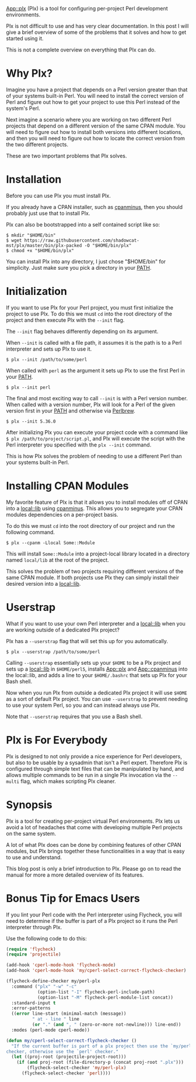 [App::plx](https://metacpan.org/pod/App::plx) (Plx) is a tool for configuring per-project Perl development environments.

Plx is not difficult to use and has very clear documentation. In this post I will give a brief overview of some of the problems that it solves and how to get started using it.

This is not a complete overview on everything that Plx can do.


<a id="orgbd602ea"></a>

# Why Plx?

Imagine you have a project that depends on a Perl version greater than that of your systems built-in Perl. You will need to install the correct version of Perl and figure out how to get your project to use this Perl instead of the system's Perl.

Next imagine a scenario where you are working on two different Perl projects that depend on a different version of the same CPAN module. You will need to figure out how to install both versions into different locations, and then you will need to figure out how to locate the correct version from the two different projects.

These are two important problems that Plx solves.


<a id="org87e7c16"></a>

# Installation

Before you can use Plx you must install Plx.

If you already have a CPAN installer, such as [cpanminus](https://metacpan.org/pod/App::cpanminus), then you should probably just use that to install Plx.

Plx can also be bootstrapped into a self contained script like so:

    $ mkdir "$HOME/bin"
    $ wget https://raw.githubusercontent.com/shadowcat-mst/plx/master/bin/plx-packed -O "$HOME/bin/plx"
    $ chmod +x "$HOME/bin/plx"

You can install Plx into any directory, I just chose "$HOME/bin" for simplicity. Just make sure you pick a directory in your [PATH](https://en.wikipedia.org/wiki/PATH_(variable)).


<a id="orgd968283"></a>

# Initialization

If you want to use Plx for your Perl project, you must first initialize the project to use Plx. To do this we must `cd` into the root directory of the project and then execute Plx with the `--init` flag.

The `--init` flag behaves differently depending on its argument.

When `--init` is called with a file path, it assumes it is the path is to a Perl interpreter and sets up Plx to use it.

    $ plx --init /path/to/some/perl

When called with `perl` as the argument it sets up Plx to use the first Perl in your [PATH](https://en.wikipedia.org/wiki/PATH_(variable)).

    $ plx --init perl

The final and most exciting way to call `--init` is with a Perl version number. When called with a version number, Plx will look for a Perl of the given version first in your [PATH](https://en.wikipedia.org/wiki/PATH_(variable)) and otherwise via [Perlbrew](https://perlbrew.pl/).

    $ plx --init 5.36.0

After initializing Plx you can execute your project code with a command like `$ plx /path/to/project/script.pl`, and Plx will execute the script with the Perl interpreter you specified with the `plx --init` command.

This is how Plx solves the problem of needing to use a different Perl than your systems built-in Perl.


<a id="org124c9de"></a>

# Installing CPAN Modules

My favorite feature of Plx is that it allows you to install modules off of CPAN into a [local::lib](https://metacpan.org/pod/local::lib) using [cpanminus](https://metacpan.org/pod/App::cpanminus). This allows you to segregate your CPAN modules dependencies on a per-project basis.

To do this we must `cd` into the root directory of our project and run the following command.

    $ plx --cpanm -Llocal Some::Module

This will install `Some::Module` into a project-local library located in a directory named `local/lib` at the root of the project.

This solves the problem of two projects requiring different versions of the same CPAN module. If both projects use Plx they can simply install their desired version into a [local::lib](https://metacpan.org/pod/local::lib).


<a id="org9b2111c"></a>

# Userstrap

What if you want to use your own Perl interpreter and a [local::lib](https://metacpan.org/pod/local::lib) when you are working outside of a dedicated Plx project?

Plx has a `--userstrap` flag that will set this up for you automatically.

    $ plx --userstrap /path/to/some/perl

Calling `--userstrap` essentially sets up your `$HOME` to be a Plx project and sets up a [local::lib](https://metacpan.org/pod/local::lib) in `$HOME/perl5`, installs [App::plx](https://metacpan.org/pod/App::plx) and [App::cpanminus](https://metacpan.org/pod/App::cpanminus) into the local::lib, and adds a line to your `$HOME/.bashrc` that sets up Plx for your Bash shell.

Now when you run Plx from outside a dedicated Plx project it will use `$HOME` as a sort of default Plx project. You can use `--userstrap` to prevent needing to use your system Perl, so you and can instead always use Plx.

Note that `--userstrap` requires that you use a Bash shell.


<a id="org285989d"></a>

# Plx is For Everybody

Plx is designed to not only provide a nice experience for Perl developers, but also to be usable by a sysadmin that isn't a Perl expert. Therefore Plx is configured through simple text files that can be manipulated by hand, and allows multiple commands to be run in a single Plx invocation via the `--multi` flag, which makes scripting Plx cleaner.


<a id="orgdee387b"></a>

# Synopsis

Plx is a tool for creating per-project virtual Perl environments. Plx lets us avoid a lot of headaches that come with developing multiple Perl projects on the same system.

A lot of what Plx does can be done by combining features of other CPAN modules, but Plx brings together these functionalities in a way that is easy to use and understand.

This blog post is only a brief introduction to Plx. Please go on to read the manual for more a more detailed overview of its features.


<a id="orgef3ab18"></a>

# Bonus Tip for Emacs Users

If you lint your Perl code with the Perl interpreter using Flycheck, you will need to determine if the buffer is part of a Plx project so it runs the Perl interpreter through Plx.

Use the following code to do this:

```lisp
(require 'flycheck)
(require 'projectile)

(add-hook 'cperl-mode-hook 'flycheck-mode)
(add-hook 'cperl-mode-hook 'my/cperl-select-correct-flycheck-checker)

(flycheck-define-checker my/perl-plx
  :command ("plx" "-w" "-c"
            (option-list "-I" flycheck-perl-include-path)
            (option-list "-M" flycheck-perl-module-list concat))
  :standard-input t
  :error-patterns
  ((error line-start (minimal-match (message))
          " at - line " line
          (or "." (and ", " (zero-or-more not-newline))) line-end))
  :modes (perl-mode cperl-mode))

(defun my/cperl-select-correct-flycheck-checker ()
  "If the current buffer is part of a plx project then use the `my/perl-plx'
checker, otherwise use the `perl' checker."
  (let ((proj-root (projectile-project-root)))
    (if (and proj-root (file-directory-p (concat proj-root ".plx")))
        (flycheck-select-checker 'my/perl-plx)
      (flycheck-select-checker 'perl))))
```